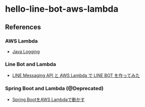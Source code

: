 # hello-line-bot-aws-lambda

## References 

### AWS Lambda

- [Java Logging](http://docs.aws.amazon.com/lambda/latest/dg/java-logging.html)

### Line Bot and Lambda

- [LINE Messaging API と AWS Lambda で LINE BOT を作ってみた](http://www.kazuweb.asia/aws/lambda/chatbot)

### Spring Boot and Lambda (@Deprecated)

- [Spring BootをAWS Lambdaで動かす](http://dev.classmethod.jp/server-side/java/spring-boot-aws-lambda-handler-appliation-context/)
